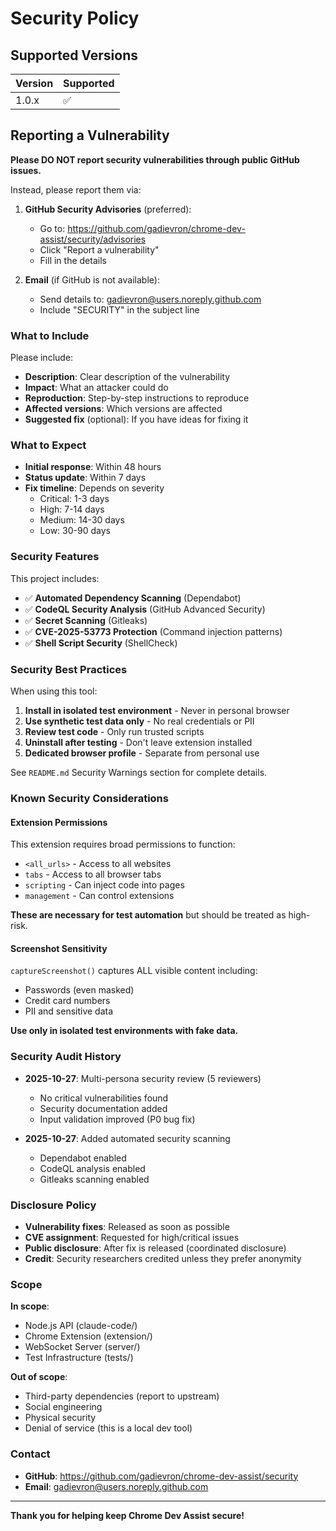 # Security Policy

## Supported Versions

| Version | Supported          |
| ------- | ------------------ |
| 1.0.x   | :white_check_mark: |

## Reporting a Vulnerability

**Please DO NOT report security vulnerabilities through public GitHub issues.**

Instead, please report them via:

1. **GitHub Security Advisories** (preferred):
   - Go to: https://github.com/gadievron/chrome-dev-assist/security/advisories
   - Click "Report a vulnerability"
   - Fill in the details

2. **Email** (if GitHub is not available):
   - Send details to: gadievron@users.noreply.github.com
   - Include "SECURITY" in the subject line

### What to Include

Please include:

- **Description**: Clear description of the vulnerability
- **Impact**: What an attacker could do
- **Reproduction**: Step-by-step instructions to reproduce
- **Affected versions**: Which versions are affected
- **Suggested fix** (optional): If you have ideas for fixing it

### What to Expect

- **Initial response**: Within 48 hours
- **Status update**: Within 7 days
- **Fix timeline**: Depends on severity
  - Critical: 1-3 days
  - High: 7-14 days
  - Medium: 14-30 days
  - Low: 30-90 days

### Security Features

This project includes:

- ✅ **Automated Dependency Scanning** (Dependabot)
- ✅ **CodeQL Security Analysis** (GitHub Advanced Security)
- ✅ **Secret Scanning** (Gitleaks)
- ✅ **CVE-2025-53773 Protection** (Command injection patterns)
- ✅ **Shell Script Security** (ShellCheck)

### Security Best Practices

When using this tool:

1. **Install in isolated test environment** - Never in personal browser
2. **Use synthetic test data only** - No real credentials or PII
3. **Review test code** - Only run trusted scripts
4. **Uninstall after testing** - Don't leave extension installed
5. **Dedicated browser profile** - Separate from personal use

See `README.md` Security Warnings section for complete details.

### Known Security Considerations

#### Extension Permissions

This extension requires broad permissions to function:

- `<all_urls>` - Access to all websites
- `tabs` - Access to all browser tabs
- `scripting` - Can inject code into pages
- `management` - Can control extensions

**These are necessary for test automation** but should be treated as high-risk.

#### Screenshot Sensitivity

`captureScreenshot()` captures ALL visible content including:

- Passwords (even masked)
- Credit card numbers
- PII and sensitive data

**Use only in isolated test environments with fake data.**

### Security Audit History

- **2025-10-27**: Multi-persona security review (5 reviewers)
  - No critical vulnerabilities found
  - Security documentation added
  - Input validation improved (P0 bug fix)

- **2025-10-27**: Added automated security scanning
  - Dependabot enabled
  - CodeQL analysis enabled
  - Gitleaks scanning enabled

### Disclosure Policy

- **Vulnerability fixes**: Released as soon as possible
- **CVE assignment**: Requested for high/critical issues
- **Public disclosure**: After fix is released (coordinated disclosure)
- **Credit**: Security researchers credited unless they prefer anonymity

### Scope

**In scope**:

- Node.js API (claude-code/)
- Chrome Extension (extension/)
- WebSocket Server (server/)
- Test Infrastructure (tests/)

**Out of scope**:

- Third-party dependencies (report to upstream)
- Social engineering
- Physical security
- Denial of service (this is a local dev tool)

### Contact

- **GitHub**: https://github.com/gadievron/chrome-dev-assist/security
- **Email**: gadievron@users.noreply.github.com

---

**Thank you for helping keep Chrome Dev Assist secure!**
